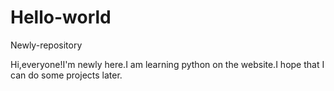 # Hello-world
Newly-repository

Hi,everyone!I'm newly here.I am learning python on the website.I hope that I can do some projects later.
